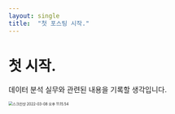 ```yaml
---
layout: single
title:  "첫 포스팅 시작."
---
```


# 첫 시작.

데이터 분석 실무와 관련된 내용을 기록할 생각입니다.

<img src="../images/2022-03-08-first/스크린샷 2022-03-08 오후 11.15.54.png" alt="스크린샷 2022-03-08 오후 11.15.54" style="zoom:50%;" />
